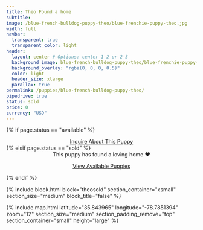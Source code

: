 ```yaml
---
title: Theo Found a home
subtitle: 
image: /blue-french-bulldog-puppy-theo/blue-frenchie-puppy-theo.jpg
width: full
navbar:
  transparent: true
  transparent_color: light
header:
  layout: center # Options: center 1-2 or 2-3
  background_image: blue-french-bulldog-puppy-theo/blue-frenchie-puppy-theo.jpg
  background_overlay: "rgba(0, 0, 0, 0.5)"
  color: light
  header_size: xlarge
  parallax: true
permalink: /puppies/blue-french-bulldog-puppy-theo/
pipedrive: true
status: sold
price: 0
currency: "USD"
---
```

{% if page.status == "available" %}
  <center>
    <a class="uk-button uk-button-danger uk-border-pill" href="/contact">
      Inquire About This Puppy
    </a>
  </center>
{% elsif page.status == "sold" %}
  <center>
    <div class="uk-alert-success uk-border-pill uk-text-bold uk-padding-small" uk-alert>
      This puppy has found a loving home ❤️
    </div>
    <p class="uk-text-center">
      <a href="/french-bulldog-puppies/" class="uk-button uk-button-primary uk-border-pill">
        View Available Puppies
      </a>
    </p>
  </center>
{% endif %}

{% include block.html 
  block="theosold"
  section_container="xsmall"
  section_size="medium"
  block_title="false"
%}

{% include map.html 
  latitude="35.843965" 
  longitude="-78.7851394" 
  zoom="12" 
  section_size="medium"
  section_padding_remove="top"
  section_container="small"
  height="large"
%}



<script type="application/ld+json">
{
  "@context": "https://schema.org/",
  "@type": "Product",
  "name": "Theo Found a home",
  "offers": {
    "@type": "Offer",
    "priceCurrency": "USD",
    "price": "0",
    "availability": "https://schema.org/SoldOut"
  }
}
</script>
